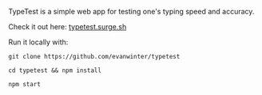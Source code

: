 TypeTest is a simple web app for testing one's typing speed and accuracy.

Check it out here: [typetest.surge.sh](http://typetest.surge.sh)

Run it locally with:

`git clone https://github.com/evanwinter/typetest`

`cd typetest && npm install`

`npm start`